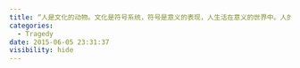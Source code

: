 ```yaml
---
title: “人是文化的动物。文化是符号系统，符号是意义的表现，人生活在意义的世界中。人的进化是一个从自然人到文化人的过程。城市的空间之所以不同于荒野，就是因为有各种文化属性的人在这个舞台上开拓空间。”
categories:
  - Tragedy
date: 2015-06-05 23:31:37
visibility: hide
---
```

